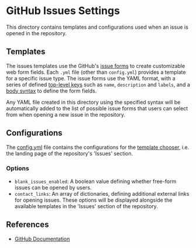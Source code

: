 # GitHub Issues Settings
This directory contains templates and configurations used when an issue is opened in the repository.

## Templates
The issues templates use the GitHub's [issue forms](https://docs.github.com/en/communities/using-templates-to-encourage-useful-issues-and-pull-requests/configuring-issue-templates-for-your-repository#creating-issue-forms)
to create customizable web form fields. Each `.yml` file (other than `config.yml`) provides a template for
a specific issue type. The issue forms use the YAML format, with a series of defined [top-level keys](https://docs.github.com/en/communities/using-templates-to-encourage-useful-issues-and-pull-requests/syntax-for-issue-forms#top-level-syntax)
such as `name`, `description` and `labels`, and a [body syntax](https://docs.github.com/en/communities/using-templates-to-encourage-useful-issues-and-pull-requests/syntax-for-githubs-form-schema)
to define the form fields.

Any YAML file created in this directory using the specified syntax will be automatically added to the list of possible
issue forms that users can select from when opening a new issue in the repository.


## Configurations
The [config.yml](../../meta/config/issues_template_chooser.yaml) file contains the configurations for the
[template chooser](https://docs.github.com/en/communities/using-templates-to-encourage-useful-issues-and-pull-requests/configuring-issue-templates-for-your-repository#configuring-the-template-chooser),
i.e. the landing page of the repository's 'Issues' section.

### Options
- `blank_issues_enabled`: A boolean value defining whether free-form issues can be opened by users.
- `contact_links`: An array of dictionaries, defining additional external links for opening issues.
These options will be displayed alongside the available templates in the 'Issues' section of the repository.

## References
- [GitHub Documentation](https://docs.github.com/en/communities/using-templates-to-encourage-useful-issues-and-pull-requests/about-issue-and-pull-request-templates)
